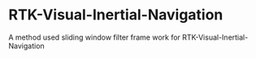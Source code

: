 # RTK-Visual-Inertial-Navigation
A method used sliding window filter frame work for RTK-Visual-Inertial-Navigation
